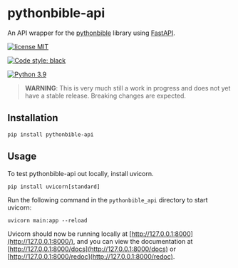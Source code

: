 # pythonbible-api

An API wrapper for the [pythonbible](https://github.com/avendesora/pythonbible) library using [FastAPI](https://fastapi.tiangolo.com/).

<!--[![PyPI version](https://img.shields.io/pypi/v/pythonbible-api?color=blue&logo=pypi&logoColor=lightgray)](https://pypi.org/project/pythonbible-api/)-->
[![license MIT](https://img.shields.io/badge/license-MIT-orange.svg)](https://opensource.org/licenses/MIT)

<!--![Test](https://github.com/avendesora/pythonbible-api/workflows/Test/badge.svg)
![CodeQL](https://github.com/avendesora/pythonbible-api/workflows/CodeQL/badge.svg)
[![Codacy Badge](https://api.codacy.com/project/badge/Grade/8f7407c1b98040e185b81c945b78de22)](https://app.codacy.com/gh/avendesora/pythonbible-api?utm_source=github.com&utm_medium=referral&utm_content=avendesora/pythonbible-api&utm_campaign=Badge_Grade_Settings)
[![Codacy Badge](https://app.codacy.com/project/badge/Coverage/8f7407c1b98040e185b81c945b78de22)](https://www.codacy.com/gh/avendesora/pythonbible-api/dashboard?utm_source=github.com&utm_medium=referral&utm_content=avendesora/pythonbible-api&utm_campaign=Badge_Coverage)-->
[![Code style: black](https://img.shields.io/badge/code%20style-black-000000.svg)](https://github.com/psf/black)

[![Python 3.9](https://img.shields.io/badge/python-3.7%20%7C%203.8%20%7C%203.9-blue?logo=python&logoColor=lightgray)](https://www.python.org/downloads/release/python-390/)

> **WARNING**: This is very much still a work in progress and does not yet have a
> stable release. Breaking changes are expected.

## Installation

```shell script
pip install pythonbible-api
```

## Usage

To test pythonbible-api out locally, install uvicorn.

```shell script
pip install uvicorn[standard]
```

Run the following command in the ``pythonbible_api`` directory to start uvicorn:

```shell script
uvicorn main:app --reload
```

Uvicorn should now be running locally at [http://127.0.0.1:8000](http://127.0.0.1:8000/), and you can view the documentation at [http://127.0.0.1:8000/docs](http://127.0.0.1:8000/docs) or [http://127.0.0.1:8000/redoc](http://127.0.0.1:8000/redoc).